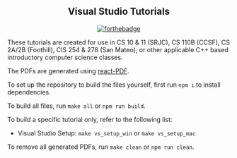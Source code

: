 
<div align="center">
  
## Visual Studio Tutorials

</div>

<div align="center">
  
[![forthebadge](http://forthebadge.com/images/badges/built-with-love.svg)](http://forthebadge.com)	

</div>

These tutorials are created for use in CS 10 & 11 (SRJC), CS 110B (CCSF), CS 2A/2B (Foothill), CIS 254 & 278 (San Mateo), or other applicable C++ based introductory computer science classes.

The PDFs are generated using [react-PDF](https://github.com/diegomura/react-pdf).

To set up the repository to build the files yourself, first run `npm i` to install dependencies.

To build all files, run `make all` or `npm run build`.

To build a specific tutorial only, refer to the following list:

- Visual Studio Setup: `make vs_setup_win` or `make vs_setup_mac`

To remove all generated PDFs, run `make clean` or `npm run clean`.
